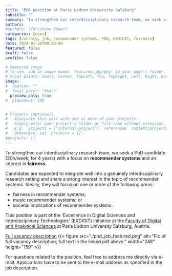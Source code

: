 ```yaml
---
title: "PhD position at Paris Lodron University Salzburg"
subtitle: ""
summary: "To strengthen our interdisciplinary research team, we seek a **PhD candidate** with focus on **recommender systems**, particularly with interest in **fairness** in recommender systems; music recommender systems; or societal implications of recommender systems."
authors: 
#authors: [Christine Bauer]
categories: [news]
tags: [vacancy, job, recommender systems, PhD, EXDIGIT, fairness]
date: 2024-01-30T00:00:00
featured: false
draft: false
profile: false

# Featured image
# To use, add an image named `featured.jpg/png` to your page's folder.
# Focal points: Smart, Center, TopLeft, Top, TopRight, Left, Right, BottomLeft, Bottom, BottomRight.
image:
#  caption: ""
#  focal_point: "Smart"
  preview_only: true
#  placement: 500


# Projects (optional).
#   Associate this post with one or more of your projects.
#   Simply enter your project's folder or file name without extension.
#   E.g. `projects = ["internal-project"]` references `content/project/deep-learning/index.md`.
#   Otherwise, set `projects = []`.
#projects: []
---
```


To strengthen our interdisciplinary research team, we seek a PhD candidate (30h/week; for 4 years) with a focus on **recommender systems** and an interest in **fairness**.  

Candidates are expected to integrate well into a genuinely interdisciplinary research setting and share a strong interest in the topic of recommender systems. Ideally, they will focus on one or more of the following areas:
- fairness in recommender systems;
- music recommender systems; or
- societal implications of recommender systems.

This position is part of the 'Excellence in Digital Sciences and Interdisciplinary Technologies' (EXDIGIT) initiative at the [Faculty of Digital and Analytical Sciences](https://www.plus.ac.at/digital-and-analytical-sciences/?lang=en) at Paris Lodron University Salzburg, Austria.  


[Full vacancy description](./phd_job.pdf)
{{< figure src="./phd_job_featured.png" alt="Pic of full vacancy description; full text in the linked pdf above." width="248" height="159" >}}

For questions related to the position, feel free to address me directly via e-mail. Applications have to be sent to the e-mail address as specified in the job description.